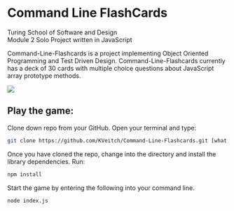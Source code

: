 # Command Line FlashCards


Turing School of Software and Design  
Module 2 Solo Project written in JavaScript

Command-Line-Flashcards is a project implementing Object Oriented Programming and Test Driven Design. Command-Line-Flashcards currently has a deck of 30 cards with multiple choice questions about JavaScript array prototype methods. 

![](images/Flashcards.gif)

## Play the game:

Clone down repo from your GitHub. 
Open your terminal and type:

```bash
git clone https://github.com/KVeitch/Command-Line-Flashcards.git [what you want to name the repo]

```
Once you have cloned the repo, change into the directory and install the library dependencies. Run:

```bash
npm install
```
Start the game by entering the following into your command line.

```bash
node index.js
```
